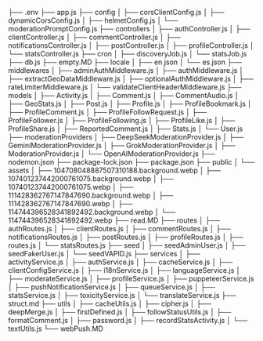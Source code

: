 ├── .env
├── app.js
├── config
│   ├── corsClientConfig.js
│   ├── dynamicCorsConfig.js
│   ├── helmetConfig.js
│   └── moderationPromptConfig.js
├── controllers
│   ├── authController.js
│   ├── clientController.js
│   ├── commentController.js
│   ├── notificationsController.js
│   ├── postController.js
│   ├── profileController.js
│   └── statsController.js
├── cron
│   ├── discoveryJob.js
│   └── statsJob.js
├── db.js
├── empty.MD
├── locale
│   ├── en.json
│   └── es.json
├── middlewares
│   ├── adminAuthMiddleware.js
│   ├── authMiddleware.js
│   ├── extractGeoDataMiddleware.js
│   ├── optionalAuthMiddleware.js
│   ├── rateLimiterMiddleware.js
│   └── validateClientHeaderMiddleware.js
├── models
│   ├── Activity.js
│   ├── Comment.js
│   ├── CommentAudio.js
│   ├── GeoStats.js
│   ├── Post.js
│   ├── Profile.js
│   ├── ProfileBookmark.js
│   ├── ProfileComment.js
│   ├── ProfileFollowRequest.js
│   ├── ProfileFollower.js
│   ├── ProfileFollowing.js
│   ├── ProfileLike.js
│   ├── ProfileShare.js
│   ├── ReportedComment.js
│   ├── Stats.js
│   └── User.js
├── moderationProviders
│   ├── DeepSeekModerationProvider.js
│   ├── GeminiModerationProvider.js
│   ├── GrokModerationProvider.js
│   ├── ModerationProvider.js
│   └── OpenAIModerationProvider.js
├── nodemon.json
├── package-lock.json
├── package.json
├── public
│   └── assets
│       ├── 104708048887507310188.background.webp
│       ├── 107401237442000761075.background.webp
│       ├── 107401237442000761075.webp
│       ├── 111428362767147847690.background.webp
│       ├── 111428362767147847690.webp
│       ├── 114744396528341892492.background.webp
│       └── 114744396528341892492.webp
├── read.MD
├── routes
│   ├── authRoutes.js
│   ├── clientRoutes.js
│   ├── commentRoutes.js
│   ├── notificationsRoutes.js
│   ├── postRoutes.js
│   ├── profileRoutes.js
│   ├── routes.js
│   └── statsRoutes.js
├── seed
│   ├── seedAdminUser.js
│   ├── seedFakerUser.js
│   └── seedVAPID.js
├── services
│   ├── activityService.js
│   ├── authService.js
│   ├── cacheService.js
│   ├── clientConfigService.js
│   ├── i18nService.js
│   ├── languageService.js
│   ├── moderateService.js
│   ├── profileService.js
│   ├── puppeteerService.js
│   ├── pushNotificationService.js
│   ├── queueService.js
│   ├── statsService.js
│   ├── toxicityService.js
│   └── translateService.js
├── struct.md
├── utils
│   ├── cacheUtils.js
│   ├── cipher.js
│   ├── deepMerge.js
│   ├── firstDefined.js
│   ├── followStatusUtils.js
│   ├── formatComment.js
│   ├── password.js
│   ├── recordStatsActivity.js
│   └── textUtils.js
└── webPush.MD
